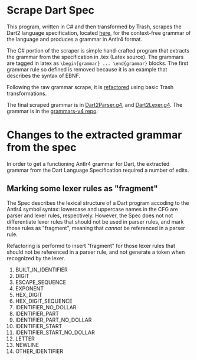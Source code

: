 # Scrape Dart Spec

This program, written in C# and then transformed by Trash, scrapes the Dart2 language specification,
located [here](https://github.com/dart-lang/language/blob/master/specification/dartLangSpec.tex), for the context-free grammar of the language and produces a grammar in Antlr4 format.

The C# portion of the scraper is simple hand-crafted program that extracts
the grammar from the specification in .tex (Latex source). The grammars are
tagged in latex as `\begin{grammar} ... \end{grammar}` blocks.
The first grammar rule so defined is removed because
it is an example that describes the syntax of EBNF.

Following the raw grammar scrape, it is
[refactored](https://github.com/kaby76/ScrapeDartSpec/blob/master/refactor.sh)
using basic Trash transformations.

The final scraped grammar is in
[Dart2Parser.g4](https://github.com/kaby76/ScrapeDartSpec/blob/master/Dart2Parser.g4),
and
[Dart2Lexer.g4](https://github.com/kaby76/ScrapeDartSpec/blob/master/Dart2Lexer.g4).
The grammar is in the [grammars-v4 repo](https://github.com/antlr/grammars-v4/pull/2654).

# Changes to the extracted grammar from the spec

In order to get a functioning Antlr4 grammar for Dart, the extracted grammar from
the Dart Language Specification required a number of edits.

## Marking some lexer rules as "fragment"

The Spec describes the lexical structure of a Dart program accoding to the Antlr4
symbol syntax: lowercase and uppercase names in the CFG are parser and lexer rules,
respectively. 
However, the Spec does not not differentiate lexer rules that should not be used in
parser rules, and mark those rules as "fragment", meaning that *cannot* be referenced
in a parser rule.

Refactoring is performd to insert "fragment" for those lexer rules that should not be
referenced in a parser rule, and not generate a token when recognized by the lexer.

1) BUILT_IN_IDENTIFIER
2) DIGIT
3) ESCAPE_SEQUENCE
4) EXPONENT
5) HEX_DIGIT
6) HEX_DIGIT_SEQUENCE
7) IDENTIFIER_NO_DOLLAR
8) IDENTIFIER_PART
9) IDENTIFIER_PART_NO_DOLLAR
10) IDENTIFIER_START
11) IDENTIFIER_START_NO_DOLLAR
12) LETTER
13) NEWLINE
14) OTHER_IDENTIFIER
